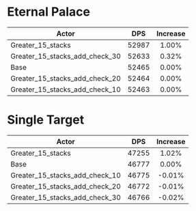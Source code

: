 # Eternal Palace
| Actor | DPS | Increase |
|---|:---:|:---:|
|Greater_15_stacks|52987|1.00%|
|Greater_15_stacks_add_check_30|52633|0.32%|
|Base|52465|0.00%|
|Greater_15_stacks_add_check_20|52464|0.00%|
|Greater_15_stacks_add_check_10|52463|0.00%|

# Single Target
| Actor | DPS | Increase |
|---|:---:|:---:|
|Greater_15_stacks|47255|1.02%|
|Base|46777|0.00%|
|Greater_15_stacks_add_check_10|46775|-0.01%|
|Greater_15_stacks_add_check_20|46772|-0.01%|
|Greater_15_stacks_add_check_30|46766|-0.02%|
